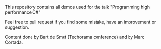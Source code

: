 This repository contains all demos used for the talk "Programming high performance C#"

Feel free to pull request if you find some mistake, have an improvement or suggestion.

Content done by Bart de Smet (Techorama conference) and by Marc Cortada.
